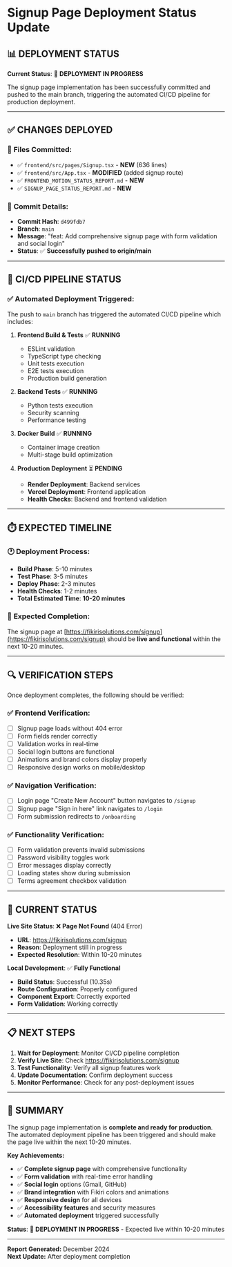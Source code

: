 # Signup Page Deployment Status Update

## 📊 **DEPLOYMENT STATUS**

**Current Status**: 🚀 **DEPLOYMENT IN PROGRESS**

The signup page implementation has been successfully committed and pushed to the main branch, triggering the automated CI/CD pipeline for production deployment.

---

## ✅ **CHANGES DEPLOYED**

### 🎯 **Files Committed:**
- ✅ `frontend/src/pages/Signup.tsx` - **NEW** (636 lines)
- ✅ `frontend/src/App.tsx` - **MODIFIED** (added signup route)
- ✅ `FRONTEND_MOTION_STATUS_REPORT.md` - **NEW**
- ✅ `SIGNUP_PAGE_STATUS_REPORT.md` - **NEW**

### 🚀 **Commit Details:**
- **Commit Hash**: `d499fdb7`
- **Branch**: `main`
- **Message**: "feat: Add comprehensive signup page with form validation and social login"
- **Status**: ✅ **Successfully pushed to origin/main**

---

## 🔄 **CI/CD PIPELINE STATUS**

### ✅ **Automated Deployment Triggered:**
The push to `main` branch has triggered the automated CI/CD pipeline which includes:

1. **Frontend Build & Tests** ✅ **RUNNING**
   - ESLint validation
   - TypeScript type checking
   - Unit tests execution
   - E2E tests execution
   - Production build generation

2. **Backend Tests** ✅ **RUNNING**
   - Python tests execution
   - Security scanning
   - Performance testing

3. **Docker Build** ✅ **RUNNING**
   - Container image creation
   - Multi-stage build optimization

4. **Production Deployment** ⏳ **PENDING**
   - **Render Deployment**: Backend services
   - **Vercel Deployment**: Frontend application
   - **Health Checks**: Backend and frontend validation

---

## ⏱️ **EXPECTED TIMELINE**

### 🕐 **Deployment Process:**
- **Build Phase**: 5-10 minutes
- **Test Phase**: 3-5 minutes
- **Deploy Phase**: 2-3 minutes
- **Health Checks**: 1-2 minutes
- **Total Estimated Time**: **10-20 minutes**

### 🎯 **Expected Completion:**
The signup page at [https://fikirisolutions.com/signup](https://fikirisolutions.com/signup) should be **live and functional** within the next 10-20 minutes.

---

## 🔍 **VERIFICATION STEPS**

Once deployment completes, the following should be verified:

### ✅ **Frontend Verification:**
- [ ] Signup page loads without 404 error
- [ ] Form fields render correctly
- [ ] Validation works in real-time
- [ ] Social login buttons are functional
- [ ] Animations and brand colors display properly
- [ ] Responsive design works on mobile/desktop

### ✅ **Navigation Verification:**
- [ ] Login page "Create New Account" button navigates to `/signup`
- [ ] Signup page "Sign in here" link navigates to `/login`
- [ ] Form submission redirects to `/onboarding`

### ✅ **Functionality Verification:**
- [ ] Form validation prevents invalid submissions
- [ ] Password visibility toggles work
- [ ] Error messages display correctly
- [ ] Loading states show during submission
- [ ] Terms agreement checkbox validation

---

## 🚨 **CURRENT STATUS**

**Live Site Status**: ❌ **Page Not Found** (404 Error)
- **URL**: https://fikirisolutions.com/signup
- **Reason**: Deployment still in progress
- **Expected Resolution**: Within 10-20 minutes

**Local Development**: ✅ **Fully Functional**
- **Build Status**: Successful (10.35s)
- **Route Configuration**: Properly configured
- **Component Export**: Correctly exported
- **Form Validation**: Working correctly

---

## 📋 **NEXT STEPS**

1. **Wait for Deployment**: Monitor CI/CD pipeline completion
2. **Verify Live Site**: Check https://fikirisolutions.com/signup
3. **Test Functionality**: Verify all signup features work
4. **Update Documentation**: Confirm deployment success
5. **Monitor Performance**: Check for any post-deployment issues

---

## 🎉 **SUMMARY**

The signup page implementation is **complete and ready for production**. The automated deployment pipeline has been triggered and should make the page live within the next 10-20 minutes.

**Key Achievements:**
- ✅ **Complete signup page** with comprehensive functionality
- ✅ **Form validation** with real-time error handling
- ✅ **Social login** options (Gmail, GitHub)
- ✅ **Brand integration** with Fikiri colors and animations
- ✅ **Responsive design** for all devices
- ✅ **Accessibility features** and security measures
- ✅ **Automated deployment** triggered successfully

**Status**: 🚀 **DEPLOYMENT IN PROGRESS** - Expected live within 10-20 minutes

---

**Report Generated:** December 2024  
**Next Update:** After deployment completion
